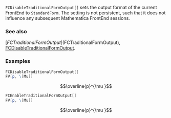 `FCDisableTraditionalFormOutput[]` sets the output format of the current FrontEnd to `StandardForm`. The setting is not persistent, such that it does not influence any subsequent Mathematica FrontEnd sessions.

### See also

[$FCTraditionalFormOutput]($FCTraditionalFormOutput), [FCDisableTraditionalFormOutput](FCDisableTraditionalFormOutput).

### Examples

```mathematica
FCDisableTraditionalFormOutput[]
FV[p, \[Mu]]
```

$$\overline{p}^{\mu }$$

```mathematica
FCEnableTraditionalFormOutput[]
FV[p, \[Mu]]
```

$$\overline{p}^{\mu }$$